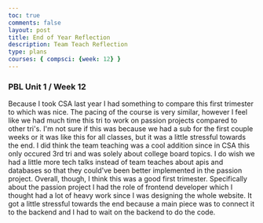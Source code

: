 ```yaml
---
toc: true
comments: false
layout: post
title: End of Year Reflection 
description: Team Teach Reflection
type: plans
courses: { compsci: {week: 12} }
---
```

### PBL Unit 1 / Week 12
Because I took CSA last year I had something to compare this first trimester to which was nice. The pacing of the course is very similar, however I feel like we had much time this tri to work on passion projects compared to other tri's. I'm not sure if this was because we had a sub for the first couple weeks or it was like this for all classes, but it was a little stressful towards the end. I did think the team teaching was a cool addition since in CSA this only occured 3rd tri and was solely about college board topics. I do wish we had a little more tech talks instead of team teaches about apis and databases so that they could've been better implemented in the passion project. Overall, though, I think this was a good first trimester. 
Specifically about the passion project I had the role of frontend developer which I thought had a lot of heavy work since I was designing the whole website. It got a little stressful towards the end because a main piece was to connect it to the backend and I had to wait on the backend to do the code. 